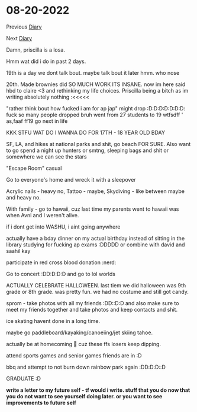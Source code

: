 # 08-20-2022

Previous [Diary](https://aryanmangla23.github.io/08-19-2022/)

Next [Diary](https://aryanmangla23.github.io/08-21-2022/)

Damn, priscilla is a losa. 

Hmm wat did i do in past 2 days.

19th is a day we dont talk bout. maybe talk bout it later hmm. who nose

20th. Made brownies did SO MUCH WORK ITS INSANE. now im here said hbd to claire <3 and rethinking my life choices. Priscilla being a bitch as im writing absolutely nothing :<<<<<

"rather think bout how fucked i am for ap jap" might drop :D:D:D:D:D:D:D: fuck so many people dropped bruh went from 27 students to 19 wtfsdff ' as,faaf
ff19 go next in life

KKK STFU WAT DO I WANNA DO FOR 17TH - 18 YEAR OLD BDAY

SF, LA, and hikes at national parks and shit, go beach FOR SURE. Also want to go spend a night up hunters or smtng, sleeping bags and shit or somewhere we can see the stars

"Escape Room" casual 

Go to everyone's home and wreck it with a sleepover

Acrylic nails - heavy no, Tattoo - maybe, Skydiving - like between maybe and heavy no.

With family - go to hawaii, cuz last time my parents went to hawaii was when Avni and I weren't alive.

if i dont get into WASHU, i aint going anywhere 

actually have a bday dinner on my actual birthday instead of sitting in the library studying for fucking ap exams :DDDDD or combine with david and saahil kay

participate in red cross blood donation :nerd: 

Go to concert :DD:D:D:D and go to lol worlds

ACTUALLY CELEBRATE HALLOWEEN. last tiem we did halloween was 9th grade or 8th grade. was pretty fun. we had no costume and still got candy. 

sprom - take photos with all my friends :DD::D:D and also make sure to meet my friends together and take photos and keep contacts and shit.

ice skating havent done in a long time. 

maybe go paddleboard/kayaking/canoeiing/jet skiing tahoe.

actually be at homecoming :rofl: cuz these ffs losers keep dipping.

attend sports games and senior games friends are in :D

bbq and attempt to not burn down rainbow park again :DD:D:D::D

GRADUATE :D

**write a letter to my future self - tf would i write. stuff that you do now that you do not want to see yourself doing later. or you want to see improvements to future self**
